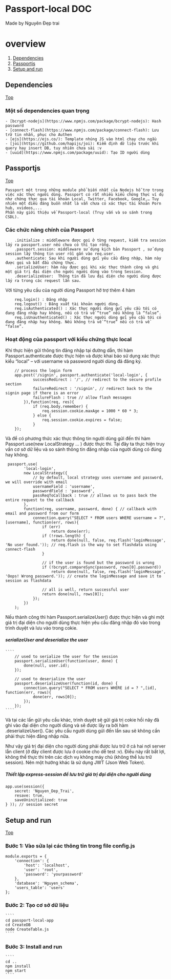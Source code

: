 # Passport-local DOC
Made by Nguyên Đẹp trai

# overview
1.  [Dependencies](#dependencies)
2.  [Passportjs](#passportjs)
3.  [Setup and run](#setup-and-run)

## Dependencies
[Top](#overview)

### Một số dependencies quan trọng

    - [bcrypt-nodejs](https://www.npmjs.com/package/bcrypt-nodejs): Hash password
    - [connect-flash](https://www.npmjs.com/package/connect-flash): Lưu trữ tin nhắn, phục cho Authen
    - [ejs](https://ejs.co/): Template nhúng JS vào html chạy cho ngầu
    - [joi](https://github.com/hapijs/joi): Kiểm định dữ liệu trước khi query hay insert DB, tuy nhiên chưa sài :v 
    - [uuid](https://www.npmjs.com/package/uuid): Tạo ID người dùng

## Passportjs
[Top](#overview)

    Passport một trong những module phổ biến nhất của Nodejs hỗ trợ trong việc xác thực người dùng. Passport có rất nhiều kiểu chứng thực ví dụ như chứng thực qua tài khoản Local, Twitter, Facebook, Google,… Tuy nhiên một điều đáng buồn nhất là vẫn chưa có xác thực tài khoản Porn hub, xvideos,...
    Phần này giới thiệu về Passport-local (Truy vấn và so sánh trong CSDL). 

### Các chức năng chính của Passport
````
    .initialize : middleware được gọi ở từng request, kiểm tra session lấy ra passport.user nếu chưa có thì tạo rỗng.
    .passport.session: middleware sử dụng kịch bản Passport , sử dụng session lấy thông tin user rồi gắn vào req.user.
    .authenticate: Sau khi người dùng gửi yêu cầu đăng nhập, hàm này được gọi và bắt đầu chứng thực.
    .serializeUser: hàm này được gọi khi xác thực thành công và ghi một giá trị đại diện cho người người dùng vào trong Session.
    .deserializeUser:  Thông tin đã lưu đại diện cho người dùng được lấy ra trong các request lần sau.
````

Với từng yêu cầu của người dùng Passport hỡ trợ thêm 4 hàm 

````
    req.login() : Đăng nhập 
    req.logout() : Đăng xuất tài khoản người dùng.
    req.isAuthenticated() : Xác thực người dùng gửi yêu cầu tới có đang đăng nhập hay không, nếu có trả về “true” nếu không là “false”.
    req.isUnauthenticated() : Xác thực người dùng gửi yêu cầu tới có đang đăng nhập hay không. Nếu không trả về “true” nếu có trả về “false”.
````
### Hoạt động của passport với kiểu chứng thực local


Khi thực hiện gửi thông tin đăng nhập tại đường dẫn, thì hàm Passport.authenticate được thực hiện và được khai báo sử dụng xác thực kiểu “local” – với username và password người dùng đã đăng ký.

````
    // process the login form
    app.post('/signin', passport.authenticate('local-login', {
            successRedirect : '/', // redirect to the secure profile section
            failureRedirect : '/signin', // redirect back to the signin page if there is an error
            failureFlash : true // allow flash messages
        }),function(req, res){
            if (req.body.remember) {
                req.session.cookie.maxAge = 1000 * 60 * 3;
            } else {
                req.session.cookie.expires = false;
            }
    });
````

Và để có phương thức xác thực thông tin người dùng gửi đến thì hàm Passport.use(new LocalStrategy … ) được thực thi. Tại đây ta thực hiện truy vấn cơ sở dữ liệu và so sánh thông tin đăng nhập của người dùng có đúng hay không.

````
 passport.use(
        'local-login',
        new LocalStrategy({
            // by default, local strategy uses username and password, we will override with email
            usernameField : 'username',
            passwordField : 'password',
            passReqToCallback : true // allows us to pass back the entire request to the callback
        },
        function(req, username, password, done) { // callback with email and password from our form
            connection.query("SELECT * FROM users WHERE username = ?",[username], function(err, rows){
                if (err)
                    return done(err);
                if (!rows.length) {
                    return done(null, false, req.flash('loginMessage', 'No user found.')); // req.flash is the way to set flashdata using connect-flash
                }

                // if the user is found but the password is wrong
                if (!bcrypt.compareSync(password, rows[0].password))
                    return done(null, false, req.flash('loginMessage', 'Oops! Wrong password.')); // create the loginMessage and save it to session as flashdata

                // all is well, return successful user
                return done(null, rows[0]);
            });
        })
    );
````

Nếu thành công thì hàm Passport.serializeUser() được thực hiện và ghi một giá trị đại diện cho người dùng thực hiện yêu cầu đăng nhập đó vào trong trình duyệt và lưu vào trong cokie.

##### serializeUser and deserialize the user
    ````
        // used to serialize the user for the session
        passport.serializeUser(function(user, done) {
            done(null, user.id);
        });

        // used to deserialize the user
        passport.deserializeUser(function(id, done) {
            connection.query("SELECT * FROM users WHERE id = ? ",[id], function(err, rows){
                done(err, rows[0]);
            });
        });
    ````
Và tại các lần gửi yêu cầu khác, trình duyệt sẽ gửi giá trị cokie hồi nãy đã ghi vào đại diện cho người dùng và sẽ được lấy ra bởi hàm .deserializeUser(). Các yêu cầu người dùng gửi đến lần sau sẽ không cần phải thực hiện đăng nhập nữa.

Như vậy giá trị đại diện cho người dùng phải được lưu trữ ở cả hai nơi server lẫn client (ở đây client được lưu ở cookie cho dễ test :v). Điều này rất bất lợi, không thể thực thi trên các dịch vụ không máy chủ (không thể lưu trữ session). Nên một hướng khác là sử dụng JWT (Json Web Token).

##### Thiết lập express-session để lưu trữ giá trị đại diện cho người dùng

````
app.use(session({
    secret: 'Nguyen_Dep_Trai',
    resave: true,
    saveUninitialized: true
} )); // session secret
````

## Setup and run
[Top](#overview)
### Bước 1: Vào sửa lại các thông tin trong file config.js

````
module.exports = {
    'connection': {
        'host': 'localhost',
        'user': 'root',
        'password': 'yourpassword'
    },
	'database': 'Nguyen_schema',
    'users_table': 'users'
};
```` 

### Bước 2: Tạo cơ sở dữ liệu

    ````
    cd passport-local-app
    cd CreateDB
    node CreateTable.js
    ````
### Bước 3: Install and run

    ````
    cd ..
    npm install
    npm start
    ````
